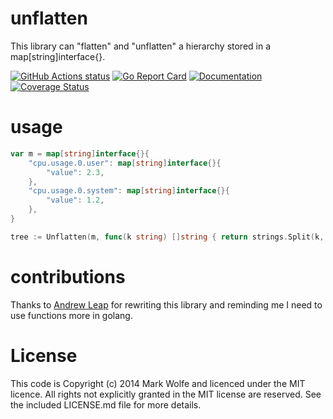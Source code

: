# unflatten 

This library can "flatten" and "unflatten" a hierarchy stored in a map[string]interface{}. 

[![GitHub Actions status](https://github.com/wolfeidau/unflatten/workflows/Go/badge.svg?branch=master)](https://github.com/wolfeidau/unflatten/actions?query=workflow%3AGo)
[![Go Report Card](https://goreportcard.com/badge/github.com/wolfeidau/unflatten)](https://goreportcard.com/report/github.com/wolfeidau/unflatten)
[![Documentation](https://godoc.org/github.com/wolfeidau/unflatten?status.svg)](https://godoc.org/github.com/wolfeidau/unflatten) [![Coverage Status](https://coveralls.io/repos/github/wolfeidau/unflatten/badge.svg?branch=master)](https://coveralls.io/github/wolfeidau/unflatten?branch=master)

# usage

```go
var m = map[string]interface{}{
	"cpu.usage.0.user": map[string]interface{}{
		"value": 2.3,
	},
	"cpu.usage.0.system": map[string]interface{}{
		"value": 1.2,
	},
}

tree := Unflatten(m, func(k string) []string { return strings.Split(k, ".") })

```

# contributions

Thanks to [Andrew Leap](https://github.com/andyleap) for rewriting this library and reminding me I need to use functions more in golang.

# License

This code is Copyright (c) 2014 Mark Wolfe and licenced under the MIT licence. All rights not explicitly granted in the MIT license are reserved. See the included LICENSE.md file for more details.
